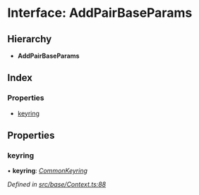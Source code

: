 # Interface: AddPairBaseParams

## Hierarchy

* **AddPairBaseParams**

## Index

### Properties

* [keyring](addpairbaseparams.md#keyring)

## Properties

###  keyring

• **keyring**: *[CommonKeyring](../globals.md#commonkeyring)*

*Defined in [src/base/Context.ts:88](https://github.com/PolymathNetwork/polymesh-sdk/blob/108d588b/src/base/Context.ts#L88)*
